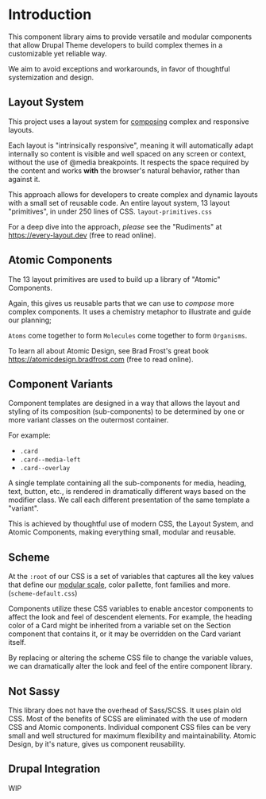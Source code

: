 # Introduction

This component library aims to provide versatile and modular components that allow Drupal Theme developers to build complex themes in a customizable yet reliable way.

We aim to avoid exceptions and workarounds, in favor of thoughtful systemization and design.


## Layout System

This project uses a layout system for [composing](https://every-layout.dev/rudiments/composition/) complex and responsive layouts.

Each layout is "intrinsically responsive", meaning it will automatically adapt internally so content is visible and well spaced on any screen or context, without the use of @media breakpoints. It respects the space required by the content and works **with** the browser's natural behavior, rather than against it.

This approach allows for developers to create complex and dynamic layouts with a small set of reusable code. An entire layout system, 13 layout "primitives", in under 250 lines of CSS. `layout-primitives.css`

For a deep dive into the approach, *please* see the "Rudiments" at https://every-layout.dev (free to read online).


## Atomic Components

The 13 layout primitives are used to build up a library of "Atomic" Components.

Again, this gives us reusable parts that we can use to *compose* more complex components. It uses a chemistry metaphor to illustrate and guide our planning;

`Atoms` come together to form `Molecules` come together to form `Organisms`.

To learn all about Atomic Design, see Brad Frost's great book https://atomicdesign.bradfrost.com (free to read online).


## Component Variants

Component templates are designed in a way that allows the layout and styling of its composition (sub-components) to be determined by one or more variant classes on the outermost container.

For example:

  - `.card`
  - `.card--media-left`
  - `.card--overlay`

A single template containing all the sub-components for media, heading, text, button, etc., is rendered in dramatically different ways based on the modifier class. We call each different presentation of the same template a "variant".

This is achieved by thoughtful use of modern CSS, the Layout System, and Atomic Components, making everything small, modular and reusable.


## Scheme

At the `:root` of our CSS is a set of variables that captures all the key values that define our [modular scale](https://every-layout.dev/rudiments/modular-scale/), color pallette, font families and more. (`scheme-default.css`)

Components utilize these CSS variables to enable ancestor components to affect the look and feel of descendent elements. For example, the heading color of a Card might be inherited from a variable set on the Section component that contains it, or it may be overridden on the Card variant itself.

By replacing or altering the scheme CSS file to change the variable values, we can dramatically alter the look and feel of the entire component library.


## Not Sassy

This library does not have the overhead of Sass/SCSS. It uses plain old CSS. Most of the benefits of SCSS are eliminated with the use of modern CSS and Atomic components. Individual component CSS files can be very small and well structured for maximum flexibility and maintainability. Atomic Design, by it's nature, gives us component reusability.


## Drupal Integration

WIP
